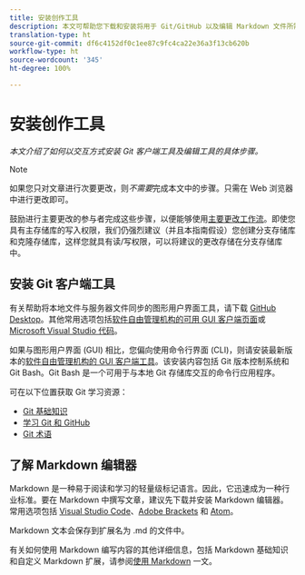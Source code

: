 ```yaml
---
title: 安装创作工具
description: 本文可帮助您下载和安装将用于 Git/GitHub 以及编辑 Markdown 文件所需的客户端工具。
translation-type: ht
source-git-commit: df6c4152df0c1ee87c9fc4ca22e36a3f13cb620b
workflow-type: ht
source-wordcount: '345'
ht-degree: 100%

---
```



# 安装创作工具

*本文介绍了如何以交互方式安装 Git 客户端工具及编辑工具的具体步骤。*

>[!NOTE]
>
>如果您只对文章进行次要更改，则&#x200B;*不需要*&#x200B;完成本文中的步骤。只需在 Web 浏览器中进行更改即可。
>
> 鼓励进行主要更改的参与者完成这些步骤，以便能够使用[主要更改工作流](local-repo.md)。即使您具有主存储库的写入权限，我们仍强烈建议（并且本指南假设）您创建分支存储库和克隆存储库，这样您就具有读/写权限，可以将建议的更改存储在分支存储库中。

## 安装 Git 客户端工具

有关帮助将本地文件与服务器文件同步的图形用户界面工具，请下载 [GitHub Desktop](https://desktop.github.com/)。其他常用选项包括[软件自由管理机构的可用 GUI 客户端页面](https://git-scm.com/downloads/guis)或 [Microsoft Visual Studio 代码](https://www.visualstudio.com/products/code-vs.aspx)。

如果与图形用户界面 (GUI) 相比，您偏向使用命令行界面 (CLI)，则请安装最新版本的[软件自由管理机构的 GUI 客户端工具](https://git-scm.com/downloads)。该安装内容包括 Git 版本控制系统和 Git Bash。Git Bash 是一个可用于与本地 Git 存储库交互的命令行应用程序。

可在以下位置获取 Git 学习资源：

* [Git 基础知识](https://git-scm.com/book/en/v2/Getting-Started-Git-Basics)
* [学习 Git 和 GitHub](https://help.github.com/articles/good-resources-for-learning-git-and-github/)
* [Git 术语](https://help.github.com/articles/github-glossary)

## 了解 Markdown 编辑器

Markdown 是一种易于阅读和学习的轻量级标记语言。因此，它迅速成为一种行业标准。要在 Markdown 中撰写文章，建议先下载并安装 Markdown 编辑器。常用选项包括 [Visual Studio Code](https://code.visualstudio.com/)、[Adobe Brackets](https://brackets.io) 和 [Atom](https://atom.io)。

Markdown 文本会保存到扩展名为 .md 的文件中。

有关如何使用 Markdown 编写内容的其他详细信息，包括 Markdown 基础知识和自定义 Markdown 扩展，请参阅[使用 Markdown](../writing-essentials/markdown.md) 一文。

<!--
## Adobe Docs Authoring Pack

Install the Docs Authoring Pack. This set of extensions includes basic authoring assistance for help when writing Markdown, and a preview feature, so that you can see what the Markdown looks like in the style of the docs.adobe.com site.

Link when available
-->
